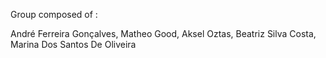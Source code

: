 Group composed of :

André Ferreira Gonçalves, Matheo Good, Aksel Oztas, Beatriz Silva Costa, Marina Dos Santos De Oliveira
​
